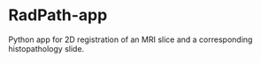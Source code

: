 # RadPath-app
Python app for 2D registration of an MRI slice and a corresponding histopathology slide.
